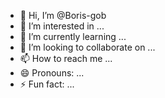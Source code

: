 - 👋 Hi, I’m @Boris-gob
- 👀 I’m interested in ...
- 🌱 I’m currently learning ...
- 💞️ I’m looking to collaborate on ...
- 📫 How to reach me ...
- 😄 Pronouns: ...
- ⚡ Fun fact: ...

<!---
Boris-gob/Boris-gob is a ✨ special ✨ repository because its `README.md` (this file) appears on your GitHub profile.
You can click the Preview link to take a look at your changes.
--->
